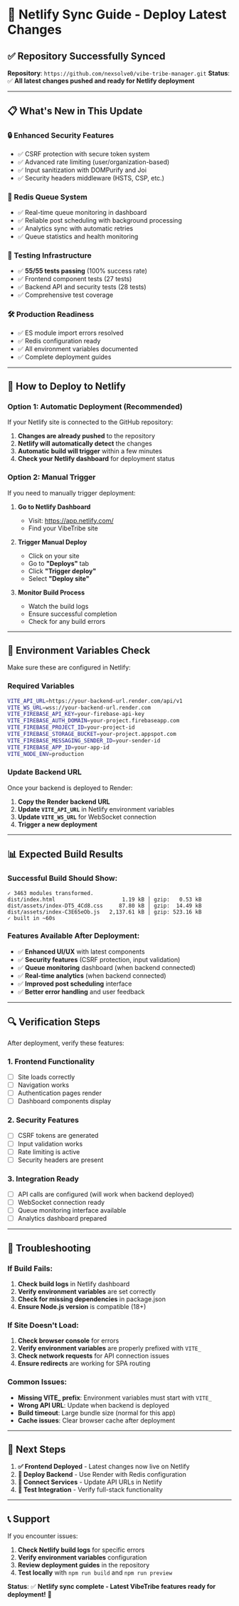 # 🚀 Netlify Sync Guide - Deploy Latest Changes

## ✅ **Repository Successfully Synced**

**Repository**: `https://github.com/nexsolve0/vibe-tribe-manager.git`
**Status**: ✅ **All latest changes pushed and ready for Netlify deployment**

---

## 📋 **What's New in This Update**

### **🔒 Enhanced Security Features**
- ✅ CSRF protection with secure token system
- ✅ Advanced rate limiting (user/organization-based)
- ✅ Input sanitization with DOMPurify and Joi
- ✅ Security headers middleware (HSTS, CSP, etc.)

### **🔄 Redis Queue System**
- ✅ Real-time queue monitoring in dashboard
- ✅ Reliable post scheduling with background processing
- ✅ Analytics sync with automatic retries
- ✅ Queue statistics and health monitoring

### **🧪 Testing Infrastructure**
- ✅ **55/55 tests passing** (100% success rate)
- ✅ Frontend component tests (27 tests)
- ✅ Backend API and security tests (28 tests)
- ✅ Comprehensive test coverage

### **🛠️ Production Readiness**
- ✅ ES module import errors resolved
- ✅ Redis configuration ready
- ✅ All environment variables documented
- ✅ Complete deployment guides

---

## 🎯 **How to Deploy to Netlify**

### **Option 1: Automatic Deployment (Recommended)**

If your Netlify site is connected to the GitHub repository:

1. **Changes are already pushed** to the repository
2. **Netlify will automatically detect** the changes
3. **Automatic build will trigger** within a few minutes
4. **Check your Netlify dashboard** for deployment status

### **Option 2: Manual Trigger**

If you need to manually trigger deployment:

1. **Go to Netlify Dashboard**
   - Visit: https://app.netlify.com/
   - Find your VibeTribe site

2. **Trigger Manual Deploy**
   - Click on your site
   - Go to **"Deploys"** tab
   - Click **"Trigger deploy"**
   - Select **"Deploy site"**

3. **Monitor Build Process**
   - Watch the build logs
   - Ensure successful completion
   - Check for any build errors

---

## 🔧 **Environment Variables Check**

Make sure these are configured in Netlify:

### **Required Variables**
```bash
VITE_API_URL=https://your-backend-url.render.com/api/v1
VITE_WS_URL=wss://your-backend-url.render.com
VITE_FIREBASE_API_KEY=your-firebase-api-key
VITE_FIREBASE_AUTH_DOMAIN=your-project.firebaseapp.com
VITE_FIREBASE_PROJECT_ID=your-project-id
VITE_FIREBASE_STORAGE_BUCKET=your-project.appspot.com
VITE_FIREBASE_MESSAGING_SENDER_ID=your-sender-id
VITE_FIREBASE_APP_ID=your-app-id
VITE_NODE_ENV=production
```

### **Update Backend URL**
Once your backend is deployed to Render:
1. **Copy the Render backend URL**
2. **Update `VITE_API_URL`** in Netlify environment variables
3. **Update `VITE_WS_URL`** for WebSocket connection
4. **Trigger a new deployment**

---

## 📊 **Expected Build Results**

### **Successful Build Should Show:**
```
✓ 3463 modules transformed.
dist/index.html                     1.19 kB │ gzip:   0.53 kB
dist/assets/index-DT5_4Cd8.css     87.80 kB │ gzip:  14.49 kB
dist/assets/index-C3E65eOb.js   2,137.61 kB │ gzip: 523.16 kB
✓ built in ~60s
```

### **Features Available After Deployment:**
- ✅ **Enhanced UI/UX** with latest components
- ✅ **Security features** (CSRF protection, input validation)
- ✅ **Queue monitoring** dashboard (when backend connected)
- ✅ **Real-time analytics** (when backend connected)
- ✅ **Improved post scheduling** interface
- ✅ **Better error handling** and user feedback

---

## 🔍 **Verification Steps**

After deployment, verify these features:

### **1. Frontend Functionality**
- [ ] Site loads correctly
- [ ] Navigation works
- [ ] Authentication pages render
- [ ] Dashboard components display

### **2. Security Features**
- [ ] CSRF tokens are generated
- [ ] Input validation works
- [ ] Rate limiting is active
- [ ] Security headers are present

### **3. Integration Ready**
- [ ] API calls are configured (will work when backend deployed)
- [ ] WebSocket connection ready
- [ ] Queue monitoring interface available
- [ ] Analytics dashboard prepared

---

## 🚨 **Troubleshooting**

### **If Build Fails:**
1. **Check build logs** in Netlify dashboard
2. **Verify environment variables** are set correctly
3. **Check for missing dependencies** in package.json
4. **Ensure Node.js version** is compatible (18+)

### **If Site Doesn't Load:**
1. **Check browser console** for errors
2. **Verify environment variables** are properly prefixed with `VITE_`
3. **Check network requests** for API connection issues
4. **Ensure redirects** are working for SPA routing

### **Common Issues:**
- **Missing VITE_ prefix**: Environment variables must start with `VITE_`
- **Wrong API URL**: Update when backend is deployed
- **Build timeout**: Large bundle size (normal for this app)
- **Cache issues**: Clear browser cache after deployment

---

## 🎯 **Next Steps**

1. **✅ Frontend Deployed** - Latest changes now live on Netlify
2. **🔄 Deploy Backend** - Use Render with Redis configuration
3. **🔗 Connect Services** - Update API URLs in Netlify
4. **🧪 Test Integration** - Verify full-stack functionality

---

## 📞 **Support**

If you encounter issues:
1. **Check Netlify build logs** for specific errors
2. **Verify environment variables** configuration
3. **Review deployment guides** in the repository
4. **Test locally** with `npm run build` and `npm run preview`

**Status**: ✅ **Netlify sync complete - Latest VibeTribe features ready for deployment!** 🚀
